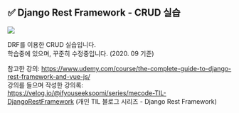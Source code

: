 ## ✅ Django Rest Framework - CRUD 실습
<img src="https://media.vlpt.us/images/ifyouseeksoomi/post/7604f5a5-3526-4c1d-8f8d-c3b190b22821/DRF.png">

DRF를 이용한 CRUD 실습입니다.<br>
학습중에 있으며, 꾸준히 수정중입니다. (2020. 09 기준)

참고한 강의: https://www.udemy.com/course/the-complete-guide-to-django-rest-framework-and-vue-js/ <br>
강의를 들으며 작성한 강의록: https://velog.io/@ifyouseeksoomi/series/mecode-TIL-DjangoRestFramework (개인 TIL 블로그 시리즈 - Django Rest Framework)
